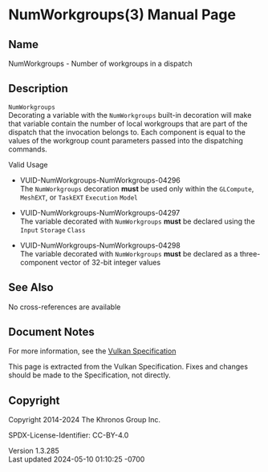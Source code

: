 # NumWorkgroups(3) Manual Page

## Name

NumWorkgroups - Number of workgroups in a dispatch



## <a href="#_description" class="anchor"></a>Description

`NumWorkgroups`  
Decorating a variable with the `NumWorkgroups` built-in decoration will
make that variable contain the number of local workgroups that are part
of the dispatch that the invocation belongs to. Each component is equal
to the values of the workgroup count parameters passed into the
dispatching commands.

Valid Usage

- <a href="#VUID-NumWorkgroups-NumWorkgroups-04296"
  id="VUID-NumWorkgroups-NumWorkgroups-04296"></a>
  VUID-NumWorkgroups-NumWorkgroups-04296  
  The `NumWorkgroups` decoration **must** be used only within the
  `GLCompute`, `MeshEXT`, or `TaskEXT` `Execution` `Model`

- <a href="#VUID-NumWorkgroups-NumWorkgroups-04297"
  id="VUID-NumWorkgroups-NumWorkgroups-04297"></a>
  VUID-NumWorkgroups-NumWorkgroups-04297  
  The variable decorated with `NumWorkgroups` **must** be declared using
  the `Input` `Storage` `Class`

- <a href="#VUID-NumWorkgroups-NumWorkgroups-04298"
  id="VUID-NumWorkgroups-NumWorkgroups-04298"></a>
  VUID-NumWorkgroups-NumWorkgroups-04298  
  The variable decorated with `NumWorkgroups` **must** be declared as a
  three-component vector of 32-bit integer values

## <a href="#_see_also" class="anchor"></a>See Also

No cross-references are available

## <a href="#_document_notes" class="anchor"></a>Document Notes

For more information, see the <a
href="https://registry.khronos.org/vulkan/specs/1.3-extensions/html/vkspec.html#NumWorkgroups"
target="_blank" rel="noopener">Vulkan Specification</a>

This page is extracted from the Vulkan Specification. Fixes and changes
should be made to the Specification, not directly.

## <a href="#_copyright" class="anchor"></a>Copyright

Copyright 2014-2024 The Khronos Group Inc.

SPDX-License-Identifier: CC-BY-4.0

Version 1.3.285  
Last updated 2024-05-10 01:10:25 -0700
